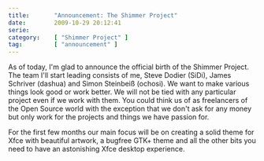 ```yaml
---
title:       "Announcement: The Shimmer Project"
date:        2009-10-29 20:12:41
serie:       
category:    [ "Shimmer Project" ]
tag:         [ "announcement" ]
---
```


As of today, I'm glad to announce the official birth of the Shimmer Project. The team I'll start leading consists of me, Steve Dodier (SiDi), James Schriver (dashua) and Simon Steinbeiß (ochosi). We want to make various things look good or work better. We will not be tied with any particular project even if we work with them. You could think us of as freelancers of the Open Source world with the exception that we don't ask for any money but only work for the projects and things we have passion for.

For the first few months our main focus will be on creating a solid theme for Xfce with beautiful artwork, a bugfree GTK+ theme and all the other bits you need to have an astonishing Xfce desktop experience.
